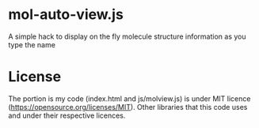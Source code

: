 # mol-auto-view.js
A simple hack to display on the fly molecule structure information as you type the name

# License 
The portion is my code (index.html and js/molview.js) is under MIT licence (https://opensource.org/licenses/MIT). Other libraries that this code uses and under their respective licences. 

